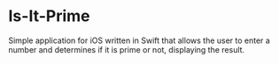 # Is-It-Prime

Simple application for iOS written in Swift that allows the user to enter a number and determines if it is prime or not, displaying the result.
